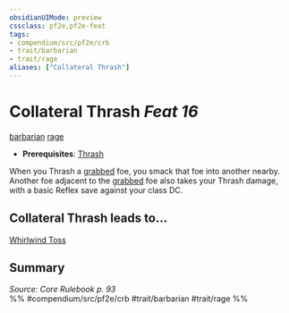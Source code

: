 ```yaml
---
obsidianUIMode: preview
cssclass: pf2e,pf2e-feat
tags:
- compendium/src/pf2e/crb
- trait/barbarian
- trait/rage
aliases: ["Collateral Thrash"]
---
```

# Collateral Thrash  *Feat 16*  
[barbarian](../../rules/traits/barbarian.md)  [rage](../../rules/traits/rage.md)  

- **Prerequisites**: [Thrash](thrash.md)

When you Thrash a [grabbed](../../rules/conditions.md#Grabbed) foe, you smack that foe into another nearby. Another foe adjacent to the [grabbed](../../rules/conditions.md#Grabbed) foe also takes your Thrash damage, with a basic Reflex save against your class DC.

## Collateral Thrash leads to...

[Whirlwind Toss](whirlwind-toss-frp3.md)

## Summary

*Source: Core Rulebook p. 93*  
%% #compendium/src/pf2e/crb #trait/barbarian #trait/rage %%